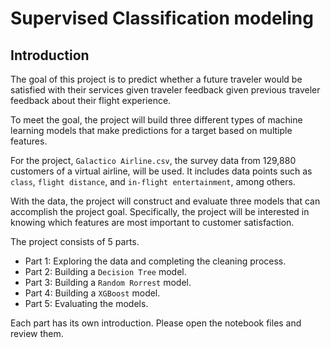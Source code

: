 # Supervised Classification modeling

## Introduction

The goal of this project is to predict whether a future traveler would be satisfied with their services given traveler feedback given previous traveler feedback about their flight experience.

To meet the goal, the project will build three different types of machine learning models that make predictions for a target based on multiple features.

For the project, `Galactico Airline.csv`, the survey data from 129,880 customers of a virtual airline, will be used.
It includes data points such as `class`, `flight distance`, and `in-flight entertainment`, among others. 

With the data, the project will construct and evaluate three models that can accomplish the project goal. Specifically, the project will be interested in knowing which features are most important to customer satisfaction.

The project consists of 5 parts.
* Part 1: Exploring the data and completing the cleaning process.
* Part 2: Building a `Decision Tree` model.
* Part 3: Building a `Random Rorrest` model.
* Part 4: Building a `XGBoost` model.
* Part 5: Evaluating the models.

Each part has its own introduction.
Please open the notebook files and review them.